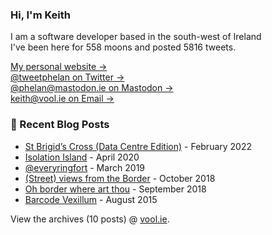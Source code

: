 ### Hi, I'm Keith

I am a software developer based in the south-west of Ireland    
I've been here for <!-- writing_moons starts -->558<!-- writing_moons ends --> moons and posted <!-- writing_tweets starts -->5816<!-- writing_tweets ends --> tweets.

<!--
**vool/vool** is a ✨ _special_ ✨ repository because its `README.md` (this file) appears on your GitHub profile.

Here are some ideas to get you started:

- 🔭 I’m currently working on ...
- 🌱 I’m currently learning ...
- 👯 I’m looking to collaborate on ...
- 🤔 I’m looking for help with ...
- 💬 Ask me about ...
- 📫 How to reach me: ...
- 😄 Pronouns: ...
- ⚡ Fun fact: ...
-->

[My personal website &rarr;](http://vool.ie/)    
[@tweetphelan on Twitter &rarr;](https://twitter.com/tweetphelan)    
[@phelan@mastodon.ie on Mastodon &rarr;](https://mastodon.ie/@phelan)    
[keith@vool.ie on Email &rarr;](mailto:keith@vool.ie)


### 📝 Recent Blog Posts

<!-- writing starts -->
* [St Brigid’s Cross (Data Centre Edition)](https://vool.ie/st-brigids-cross-data-centre-edition/) - February 2022
* [Isolation Island](https://vool.ie/isolation-island/) - April 2020
* [@everyringfort](https://vool.ie/everyringfort/) - March 2019
* [(Street) views from the Border](https://vool.ie/street-views-from-the-border/) - October 2018
* [Oh border where art thou](https://vool.ie/oh-border-where-art-thou/) - September 2018
* [Barcode  Vexillum](https://vool.ie/barcode-vexillum/) - August 2015
<!-- writing ends -->

View the archives (<!-- writing_count starts -->10<!-- writing_count ends --> posts) @ [vool.ie](http://vool.ie).
